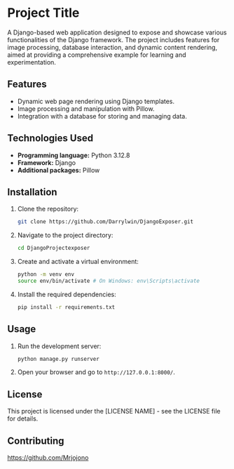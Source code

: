 # Project Title

A Django-based web application designed to expose and showcase various functionalities of the Django framework. The
project includes features for image processing, database interaction, and dynamic content rendering, aimed at providing
a comprehensive example for learning and experimentation.

## Features

- Dynamic web page rendering using Django templates.
- Image processing and manipulation with Pillow.
- Integration with a database for storing and managing data.

[//]: # (## Features)

[//]: # ()

[//]: # (- Feature 1)

[//]: # (- Feature 2)

[//]: # (- Feature 3)

## Technologies Used

- **Programming language:** Python 3.12.8
- **Framework:** Django
- **Additional packages:** Pillow

## Installation

1. Clone the repository:
   ```bash
   git clone https://github.com/Darrylwin/DjangoExposer.git
   ```
2. Navigate to the project directory:
   ```bash
   cd DjangoProjectexposer
   ```
3. Create and activate a virtual environment:
   ```bash
   python -m venv env
   source env/bin/activate # On Windows: env\Scripts\activate
   ```
4. Install the required dependencies:
   ```bash
   pip install -r requirements.txt
   ```

## Usage

1. Run the development server:
   ```bash
   python manage.py runserver
   ```
2. Open your browser and go to `http://127.0.0.1:8000/`.

## License

This project is licensed under the [LICENSE NAME] - see the LICENSE file for details.

## Contributing

https://github.com/Mrjojono